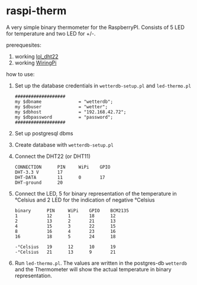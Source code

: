 # raspi-therm

A very simple binary thermometer for the RaspberryPI. Consists of 5 LED for temperature
and two LED for +/-.

prerequesites:

1. working [lol\_dht22](https://github.com/technion/lol_dht22)
2. working [WiringPi](https://github.com/WiringPi/WiringPi)


how to use:

1.	Set up the database credentials in `wetterdb-setup.pl` and `led-thermo.pl`


		###################                                                                          
		my $dbname              = "wetterdb";                                                        
		my $dbuser              = "wetter";                                                          
		my $dbhost              = "192.168.42.72";                                                   
		my $dbpassword          = "password";                                                        
		###################                              

2.	Set up postgresql dbms
3.	Create database with `wetterdb-setup.pl`
4.	Connect the DHT22 (or DHT11)

		CONNECTION		PIN		WiPi	GPIO
		DHT-3.3 V		17
		DHT-DATA		11		0		17
		DHT-ground		20

5.	Connect the LED, 5 for binary representation of the temperature in °Celsius and
	2 LED for the indication of negative °Celsius


		binary		PIN		WiPi	GPIO	BCM2135
		1			12		1		18		12
		2			13		2		21		13
		4			15		3		22		15
		8			16		4		23		16
		16			18		5		24		18

		-°Celsius	19		12		10		19	
		-°Celsius	21		13		9		21

6.	Run `led-thermo.pl`. The values are written in the postgres-db `wetterdb` 
	and the Thermometer	will show the actual temperature in binary representation.


